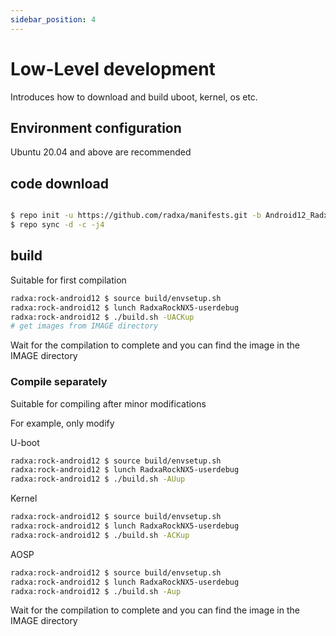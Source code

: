 ```yaml
---
sidebar_position: 4
---
```


# Low-Level development

Introduces how to download and build uboot, kernel, os etc.

## Environment configuration

Ubuntu 20.04 and above are recommended

## code download

```bash

$ repo init -u https://github.com/radxa/manifests.git -b Android12_Radxa_rk14 -m rockchip-s-release.xml
$ repo sync -d -c -j4

```

## build

Suitable for first compilation

```bash
radxa:rock-android12 $ source build/envsetup.sh
radxa:rock-android12 $ lunch RadxaRockNX5-userdebug
radxa:rock-android12 $ ./build.sh -UACKup
# get images from IMAGE directory
```

Wait for the compilation to complete and you can find the image in the IMAGE directory

### Compile separately

Suitable for compiling after minor modifications

For example, only modify

U-boot

```bash
radxa:rock-android12 $ source build/envsetup.sh
radxa:rock-android12 $ lunch RadxaRockNX5-userdebug
radxa:rock-android12 $ ./build.sh -AUup

```

Kernel

```bash
radxa:rock-android12 $ source build/envsetup.sh
radxa:rock-android12 $ lunch RadxaRockNX5-userdebug
radxa:rock-android12 $ ./build.sh -ACKup
```

AOSP

```bash
radxa:rock-android12 $ source build/envsetup.sh
radxa:rock-android12 $ lunch RadxaRockNX5-userdebug
radxa:rock-android12 $ ./build.sh -Aup
```

Wait for the compilation to complete and you can find the image in the IMAGE directory
